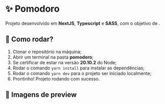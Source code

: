 # ✨ Pomodoro

Projeto desenvolvido em **NextJS**, **Typescript** e **SASS**, com o objetivo de .

## 🌷 Como rodar?
1. Clonar o repositório na máquina;
2. Abrir um terminal na pasta **pomodoro**;
3. Se certificar de estar na versão **20.10.2** do Node;
4. Rodar o comando ``yarn install`` para instalar as dependências;
5. Rodar o comando ``yarn dev`` para o projeto ser iniciado localmente;
6. Prontinho! Projeto rodando com sucesso.

## 🍒 Imagens de preview
